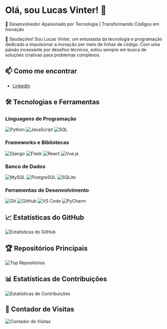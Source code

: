 # Olá, sou Lucas Vinter! 👋

🚀 Desenvolvedor Apaixonado por Tecnologia | Transformando Códigos em Inovação

👋 Saudações! Sou Lucas Vinter, um entusiasta da tecnologia e programação dedicado a impulsionar a inovação por meio de linhas de código. Com uma paixão incessante por desafios técnicos, estou sempre em busca de soluções criativas para problemas complexos.

## 📫 Como me encontrar
- [LinkedIn](https://linkedin.com/in/LucasVinter)

## 🛠️ Tecnologias e Ferramentas

### Linguagens de Programação
![Python](https://img.shields.io/badge/-Python-3776AB?style=flat-square&logo=python&logoColor=white)
![JavaScript](https://img.shields.io/badge/-JavaScript-F7DF1E?style=flat-square&logo=javascript&logoColor=black)
![SQL](https://img.shields.io/badge/-SQL-4479A1?style=flat-square&logo=postgresql&logoColor=white)

### Frameworks e Bibliotecas
![Django](https://img.shields.io/badge/-Django-092E20?style=flat-square&logo=django&logoColor=white)
![Flask](https://img.shields.io/badge/-Flask-000000?style=flat-square&logo=flask&logoColor=white)
![React](https://img.shields.io/badge/-React-61DAFB?style=flat-square&logo=react&logoColor=black)
![Vue.js](https://img.shields.io/badge/-Vue.js-4FC08D?style=flat-square&logo=vue.js&logoColor=white)

### Banco de Dados
![MySQL](https://img.shields.io/badge/-MySQL-4479A1?style=flat-square&logo=mysql&logoColor=white)
![PostgreSQL](https://img.shields.io/badge/-PostgreSQL-336791?style=flat-square&logo=postgresql&logoColor=white)
![SQLite](https://img.shields.io/badge/-SQLite-003B57?style=flat-square&logo=sqlite&logoColor=white)

### Ferramentas de Desenvolvimento
![Git](https://img.shields.io/badge/-Git-F05032?style=flat-square&logo=git&logoColor=white)
![GitHub](https://img.shields.io/badge/-GitHub-181717?style=flat-square&logo=github&logoColor=white)
![VS Code](https://img.shields.io/badge/-VS%20Code-007ACC?style=flat-square&logo=visual-studio-code&logoColor=white)
![PyCharm](https://img.shields.io/badge/-PyCharm-000000?style=flat-square&logo=pycharm&logoColor=white)

## 📈 Estatísticas do GitHub
![Estatísticas do GitHub](https://github-readme-stats.vercel.app/api?username=LucasVinter&show_icons=true&theme=dark&hide_border=true)

## 🏆 Repositórios Principais
![Top Repositórios](https://github-readme-stats.vercel.app/api/top-langs/?username=LucasVinter&layout=compact&theme=dark&hide_border=true)

## 📊 Estatísticas de Contribuições
![Estatísticas de Contribuições](https://github-readme-streak-stats.herokuapp.com/?user=LucasVinter&theme=dark&hide_border=true)

## 📅 Contador de Visitas
![Contador de Visitas](https://visitor-badge.glitch.me/badge?page_id=LucasVinter.LucasVinter)
